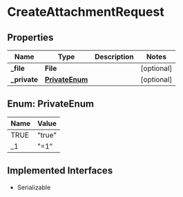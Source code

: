 

# CreateAttachmentRequest


## Properties

| Name | Type | Description | Notes |
|------------ | ------------- | ------------- | -------------|
|**_file** | **File** |  |  [optional] |
|**_private** | [**PrivateEnum**](#PrivateEnum) |  |  [optional] |



## Enum: PrivateEnum

| Name | Value |
|---- | -----|
| TRUE | &quot;true&quot; |
| _1 | &quot;&#x3D;1&quot; |


## Implemented Interfaces

* Serializable


